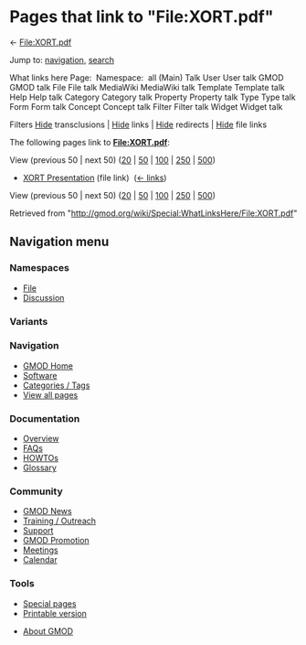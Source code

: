 <div id="mw-page-base" class="noprint">

</div>

<div id="mw-head-base" class="noprint">

</div>

<div id="content" class="mw-body" role="main">

<span id="top"></span>

<div id="mw-js-message" style="display:none;">

</div>



# <span dir="auto">Pages that link to "File:XORT.pdf"</span>

<div id="bodyContent">

<div id="contentSub">

← [File:XORT.pdf](/wiki/File:XORT.pdf "File:XORT.pdf")

</div>

<div id="jump-to-nav" class="mw-jump">

Jump to: [navigation](#mw-navigation), [search](#p-search)

</div>

<div id="mw-content-text">

What links here Page:  Namespace:  all (Main) Talk User User talk GMOD
GMOD talk File File talk MediaWiki MediaWiki talk Template Template talk
Help Help talk Category Category talk Property Property talk Type Type
talk Form Form talk Concept Concept talk Filter Filter talk Widget
Widget talk

Filters
[Hide](/mediawiki/index.php?title=Special:WhatLinksHere/File:XORT.pdf&hidetrans=1 "Special:WhatLinksHere/File:XORT.pdf")
transclusions \|
[Hide](/mediawiki/index.php?title=Special:WhatLinksHere/File:XORT.pdf&hidelinks=1 "Special:WhatLinksHere/File:XORT.pdf")
links \|
[Hide](/mediawiki/index.php?title=Special:WhatLinksHere/File:XORT.pdf&hideredirs=1 "Special:WhatLinksHere/File:XORT.pdf")
redirects \|
[Hide](/mediawiki/index.php?title=Special:WhatLinksHere/File:XORT.pdf&hideimages=1 "Special:WhatLinksHere/File:XORT.pdf")
file links

The following pages link to
**[File:XORT.pdf](/wiki/File:XORT.pdf "File:XORT.pdf")**:

View (previous 50 \| next 50)
([20](/mediawiki/index.php?title=Special:WhatLinksHere/File:XORT.pdf&limit=20 "Special:WhatLinksHere/File:XORT.pdf")
\|
[50](/mediawiki/index.php?title=Special:WhatLinksHere/File:XORT.pdf&limit=50 "Special:WhatLinksHere/File:XORT.pdf")
\|
[100](/mediawiki/index.php?title=Special:WhatLinksHere/File:XORT.pdf&limit=100 "Special:WhatLinksHere/File:XORT.pdf")
\|
[250](/mediawiki/index.php?title=Special:WhatLinksHere/File:XORT.pdf&limit=250 "Special:WhatLinksHere/File:XORT.pdf")
\|
[500](/mediawiki/index.php?title=Special:WhatLinksHere/File:XORT.pdf&limit=500 "Special:WhatLinksHere/File:XORT.pdf"))

- [XORT Presentation](/wiki/XORT_Presentation "XORT Presentation") (file
  link) ‎ <span class="mw-whatlinkshere-tools">([←
  links](/mediawiki/index.php?title=Special:WhatLinksHere&target=XORT+Presentation "Special:WhatLinksHere"))</span>

View (previous 50 \| next 50)
([20](/mediawiki/index.php?title=Special:WhatLinksHere/File:XORT.pdf&limit=20 "Special:WhatLinksHere/File:XORT.pdf")
\|
[50](/mediawiki/index.php?title=Special:WhatLinksHere/File:XORT.pdf&limit=50 "Special:WhatLinksHere/File:XORT.pdf")
\|
[100](/mediawiki/index.php?title=Special:WhatLinksHere/File:XORT.pdf&limit=100 "Special:WhatLinksHere/File:XORT.pdf")
\|
[250](/mediawiki/index.php?title=Special:WhatLinksHere/File:XORT.pdf&limit=250 "Special:WhatLinksHere/File:XORT.pdf")
\|
[500](/mediawiki/index.php?title=Special:WhatLinksHere/File:XORT.pdf&limit=500 "Special:WhatLinksHere/File:XORT.pdf"))

</div>

<div class="printfooter">

Retrieved from
"<http://gmod.org/wiki/Special:WhatLinksHere/File:XORT.pdf>"

</div>

<div id="catlinks" class="catlinks catlinks-allhidden">

</div>

<div class="visualClear">

</div>

</div>

</div>

<div id="mw-navigation">

## Navigation menu

<div id="mw-head">



<div id="left-navigation">

<div id="p-namespaces" class="vectorTabs" role="navigation"
aria-labelledby="p-namespaces-label">

### Namespaces

- <span id="ca-nstab-image"><a href="/wiki/File:XORT.pdf" accesskey="c"
  title="View the file page [c]">File</a></span>
- <span id="ca-talk"><a
  href="/mediawiki/index.php?title=File_talk:XORT.pdf&amp;action=edit&amp;redlink=1"
  accesskey="t"
  title="Discussion about the content page [t]">Discussion</a></span>

</div>

<div id="p-variants" class="vectorMenu emptyPortlet" role="navigation"
aria-labelledby="p-variants-label">

### 

### Variants[](#)

<div class="menu">

</div>

</div>

</div>

<div id="right-navigation">





</div>



</div>

</div>

</div>

<div id="mw-panel">

<div id="p-logo" role="banner">

<a href="/wiki/Main_Page"
style="background-image: url(http://gmod.org/images/GMOD-cogs.png);"
title="Visit the main page"></a>

</div>

<div id="p-Navigation" class="portal" role="navigation"
aria-labelledby="p-Navigation-label">

### Navigation

<div class="body">

- <span id="n-GMOD-Home">[GMOD Home](/wiki/Main_Page)</span>
- <span id="n-Software">[Software](/wiki/GMOD_Components)</span>
- <span id="n-Categories-.2F-Tags">[Categories /
  Tags](/wiki/Categories)</span>
- <span id="n-View-all-pages">[View all
  pages](/wiki/Special:AllPages)</span>

</div>

</div>

<div id="p-Documentation" class="portal" role="navigation"
aria-labelledby="p-Documentation-label">

### Documentation

<div class="body">

- <span id="n-Overview">[Overview](/wiki/Overview)</span>
- <span id="n-FAQs">[FAQs](/wiki/Category:FAQ)</span>
- <span id="n-HOWTOs">[HOWTOs](/wiki/Category:HOWTO)</span>
- <span id="n-Glossary">[Glossary](/wiki/Glossary)</span>

</div>

</div>

<div id="p-Community" class="portal" role="navigation"
aria-labelledby="p-Community-label">

### Community

<div class="body">

- <span id="n-GMOD-News">[GMOD News](/wiki/GMOD_News)</span>
- <span id="n-Training-.2F-Outreach">[Training /
  Outreach](/wiki/Training_and_Outreach)</span>
- <span id="n-Support">[Support](/wiki/Support)</span>
- <span id="n-GMOD-Promotion">[GMOD
  Promotion](/wiki/GMOD_Promotion)</span>
- <span id="n-Meetings">[Meetings](/wiki/Meetings)</span>
- <span id="n-Calendar">[Calendar](/wiki/Calendar)</span>

</div>

</div>

<div id="p-tb" class="portal" role="navigation"
aria-labelledby="p-tb-label">

### Tools

<div class="body">

- <span id="t-specialpages"><a href="/wiki/Special:SpecialPages" accesskey="q"
  title="A list of all special pages [q]">Special pages</a></span>
- <span id="t-print"><a
  href="/mediawiki/index.php?title=Special:WhatLinksHere/File:XORT.pdf&amp;printable=yes"
  rel="alternate" accesskey="p"
  title="Printable version of this page [p]">Printable version</a></span>

</div>

</div>

</div>

</div>

<div id="footer" role="contentinfo">

- <span id="footer-places-about">[About
  GMOD](/wiki/GMOD:About "GMOD:About")</span>

<!-- -->






</div>
